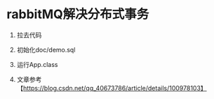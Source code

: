 # rabbitMQ解决分布式事务

 1. 拉去代码
 
 2. 初始化doc/demo.sql
 
 3. 运行App.class
 
 4. 文章参考【https://blog.csdn.net/qq_40673786/article/details/100978103】